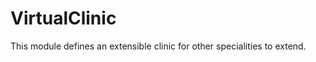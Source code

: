 VirtualClinic
=============

This module defines an extensible clinic for other specialities to extend.
